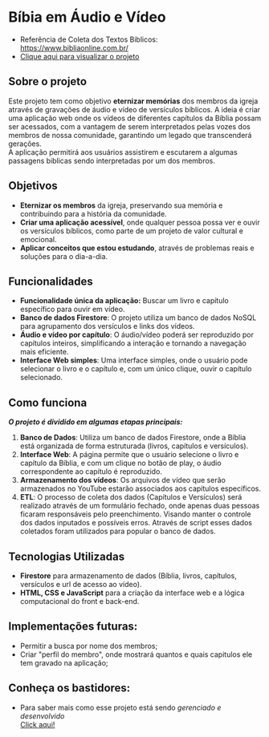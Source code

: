# Bíbia em Áudio e Vídeo
- Referência de Coleta dos Textos Biblicos: https://www.bibliaonline.com.br/
- [Clique aqui para visualizar o projeto](https://danilodoes.github.io/biblia/)

## Sobre o projeto
Este projeto tem como objetivo **eternizar memórias** dos membros da igreja através de gravações de áudio e vídeo de versículos bíblicos. 
A ideia é criar uma aplicação web onde os vídeos de diferentes capítulos da Bíblia possam ser acessados, com a vantagem de serem interpretados pelas vozes dos membros de nossa comunidade, garantindo um legado que transcenderá gerações.  
A aplicação permitirá aos usuários assistirem e escutarem a algumas passagens biblicas sendo interpretadas por um dos membros. 

## Objetivos
- **Eternizar os membros** da igreja, preservando sua memória e contribuindo para a história da comunidade.
- **Criar uma aplicação acessível**, onde qualquer pessoa possa ver e ouvir os versículos bíblicos, como parte de um projeto de valor cultural e emocional.
- **Aplicar conceitos que estou estudando**, através de problemas reais e soluções para o dia-a-dia.

## Funcionalidades
- **Funcionalidade única da aplicação:** Buscar um livro e capítulo específico para ouvir em vídeo.
- **Banco de dados Firestore**: O projeto utiliza um banco de dados NoSQL para agrupamento dos versículos e links dos vídeos.
- **Áudio e vídeo por capítulo**: O áudio/vídeo poderá ser reproduzido por capítulos inteiros, simplificando a interação e tornando a navegação mais eficiente.
- **Interface Web simples**: Uma interface simples, onde o usuário pode selecionar o livro e o capítulo e, com um único clique, ouvir o capítulo selecionado.

## Como funciona
***O projeto é dividido em algumas etapas principais:***  
1. **Banco de Dados**: Utiliza um banco de dados Firestore, onde a Bíblia está organizada de forma estruturada (livros, capítulos e versículos).
2. **Interface Web**: A página permite que o usuário selecione o livro e capítulo da Bíblia, e com um clique no botão de play, o áudio correspondente ao capítulo é reproduzido.
3. **Armazenamento dos vídeos**: Os arquivos de vídeo que serão armazenados no YouTube estarão associados aos capítulos específicos. 
4. **ETL**: O processo de coleta dos dados (Capítulos e Versículos) será realizado através de um formulário fechado, onde apenas duas pessoas ficaram responsáveis pelo preenchimento. Visando manter o controle dos dados inputados e possíveis erros. Através de script esses dados coletados foram utilizados para popular o banco de dados.

## Tecnologias Utilizadas  
- **Firestore** para armazenamento de dados (Bíblia, livros, capítulos, versículos e url de acesso ao vídeo).
- **HTML, CSS e JavaScript** para a criação da interface web e a lógica computacional do front e back-end.


## Implementações futuras:
- Permitir a busca por nome dos membros;
- Criar "perfil do membro", onde mostrará quantos e quais capitulos ele tem gravado na aplicação;

## Conheça os bastidores:
- Para saber mais como esse projeto está sendo *gerenciado e desenvolvido*  
<a href="https://fluff-bull-bfa.notion.site/1d7ae4a3765580e0b55eda1ab5907e93?v=1d7ae4a3765580b68b9f000c838d9e14" target="_blank"> Click aqui!</a>
